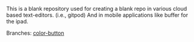 This is a blank repository used for creating a blank repo in various cloud based text-editors. (i.e., gitpod) And in mobile applications like buffer for the ipad.

Branches:
[color-button](https://github.com/gaurangrshah/testing-react/tree/color-button)
